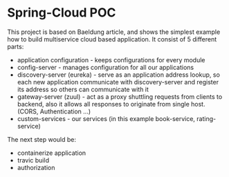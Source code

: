 # Spring-Cloud POC

This project is based on Baeldung article, and shows the simplest example how to build multiservice cloud based application.
It consist of 5 different parts:
- application configuration - keeps configurations for every module
- config-server - manages configuration for all our applications
- discovery-server (eureka) - serve as an application address lookup, so each new application communicate with discovery-server and register its address so others can communicate with it
- gateway-server (zuul) - act as a proxy shuttling requests from clients to backend, also it allows all responses to originate from single host. (CORS, Authentication ...)
- custom-services - our services (in this example book-service, rating-service)

The next step would be:
- containerize application
- travic build
- authorization
